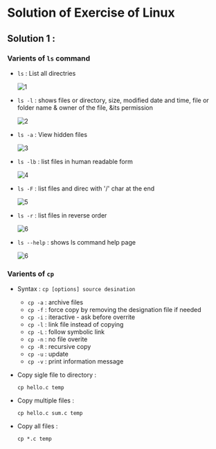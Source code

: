 # Solution of Exercise of Linux

## Solution 1 :
### Varients of <code>ls</code> command

* <code>ls</code> : List all directries
  
  ![1](https://user-images.githubusercontent.com/76992919/174498849-b721eb27-baf8-40fe-9ea2-5fdf9bca1454.png)

* <code>ls -l</code> : shows files or directory, size, modified date and time, file or folder name & owner of the file, &its permission

    ![2](https://user-images.githubusercontent.com/76992919/174498922-897f03bc-a946-4fe2-8b68-e553caad2b59.png)

* <code>ls -a</code> : View hidden files

   ![3](https://user-images.githubusercontent.com/76992919/174498969-2283ccb4-2bd7-441b-af81-65f0726bb22b.png)
    
* <code>ls -lb</code> : list files in human readable form

  ![4](https://user-images.githubusercontent.com/76992919/174499203-d7420d0a-e1ab-4116-9200-c25fe54d10a7.png)

* <code>ls -F</code> : list files and direc with '/' char at the end

    ![5](https://user-images.githubusercontent.com/76992919/174499313-f7c9e998-e21c-4420-a07a-e95597ba7e32.png)

* <code>ls -r</code> : list files in reverse order

   ![6](https://user-images.githubusercontent.com/76992919/174499372-233f97a7-9a80-466d-b6f1-e06a00ab93b5.png)

* <code>ls --help</code> : shows ls command help page

  ![6](https://user-images.githubusercontent.com/76992919/174499401-ffb8387a-c63f-4724-8765-21541267a429.png)


### Varients of <code>cp</code>


* Syntax : <code>cp [options] source desination</code>

    * <code>cp -a</code> : archive files
    * <code>cp -f</code> : force copy by removing the designation file if needed
    * <code>cp -i</code> : iteractive - ask before overrite
    * <code>cp -l</code> : link file instead of copying
    * <code>cp -L</code> : follow symbolic link
    * <code>cp -n</code> : no file overite
    * <code>cp -R</code> : recursive copy
    * <code>cp -u</code> : update
    * <code>cp -v</code> : print information message

* Copy sigle file to directory :
    
    <code>cp hello.c temp</code>

* Copy multiple files :

    <code>cp hello.c sum.c temp</code>

* Copy all files :

    <code>cp *.c temp</code>

